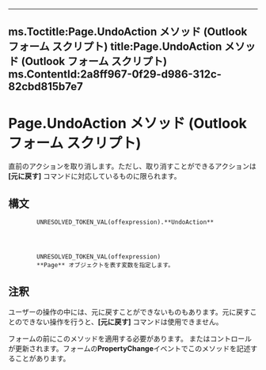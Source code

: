 

---
ms.Toctitle:Page.UndoAction メソッド (Outlook フォーム スクリプト)
title:Page.UndoAction メソッド (Outlook フォーム スクリプト)
ms.ContentId:2a8ff967-0f29-d986-312c-82cbd815b7e7
---
# Page.UndoAction メソッド (Outlook フォーム スクリプト)




直前のアクションを取り消します。ただし、取り消すことができるアクションは **[元に戻す]** コマンドに対応しているものに限られます。

## 構文

            UNRESOLVED_TOKEN_VAL(offexpression).**UndoAction**




            UNRESOLVED_TOKEN_VAL(offexpression)
            **Page** オブジェクトを表す変数を指定します。



## 注釈
ユーザーの操作の中には、元に戻すことができないものもあります。元に戻すことのできない操作を行うと、**[元に戻す]** コマンドは使用できません。



フォームの前にこのメソッドを適用する必要があります。 またはコントロールが更新されます。フォームの**PropertyChange**イベントでこのメソッドを記述することがあります。





